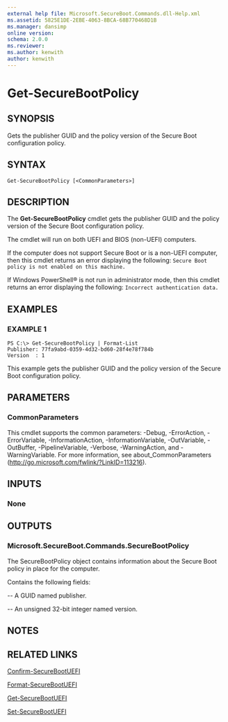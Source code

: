 ```yaml
---
external help file: Microsoft.SecureBoot.Commands.dll-Help.xml
ms.assetid: 5825E1DE-2EBE-4063-8BCA-68B770468D1B
ms.manager: dansimp
online version: 
schema: 2.0.0
ms.reviewer:
ms.author: kenwith
author: kenwith
---
```


# Get-SecureBootPolicy

## SYNOPSIS
Gets the publisher GUID and the policy version of the Secure Boot configuration policy.

## SYNTAX

```
Get-SecureBootPolicy [<CommonParameters>]
```

## DESCRIPTION
The **Get-SecureBootPolicy** cmdlet gets the publisher GUID and the policy version of the Secure Boot configuration policy.

The cmdlet will run on both UEFI and BIOS (non-UEFI) computers.

If the computer does not support Secure Boot or is a non-UEFI computer, then this cmdlet returns an error displaying the following: `Secure Boot policy is not enabled on this machine.`

If Windows PowerShell® is not run in administrator mode, then this cmdlet returns an error displaying the following: `Incorrect authentication data.`

## EXAMPLES

### EXAMPLE 1
```
PS C:\> Get-SecureBootPolicy | Format-List
Publisher: 77fa9abd-0359-4d32-bd60-28f4e78f784b 
Version  : 1
```

This example gets the publisher GUID and the policy version of the Secure Boot configuration policy.

## PARAMETERS

### CommonParameters
This cmdlet supports the common parameters: -Debug, -ErrorAction, -ErrorVariable, -InformationAction, -InformationVariable, -OutVariable, -OutBuffer, -PipelineVariable, -Verbose, -WarningAction, and -WarningVariable. For more information, see about_CommonParameters (http://go.microsoft.com/fwlink/?LinkID=113216).

## INPUTS

### None

## OUTPUTS

### Microsoft.SecureBoot.Commands.SecureBootPolicy
The SecureBootPolicy object contains information about the Secure Boot policy in place for the computer.

Contains the following fields: 

 -- A GUID named publisher. 

 -- An unsigned 32-bit integer named version.

## NOTES

## RELATED LINKS

[Confirm-SecureBootUEFI](./Confirm-SecureBootUEFI.md)

[Format-SecureBootUEFI](./Format-SecureBootUEFI.md)

[Get-SecureBootUEFI](./Get-SecureBootUEFI.md)

[Set-SecureBootUEFI](./Set-SecureBootUEFI.md)

